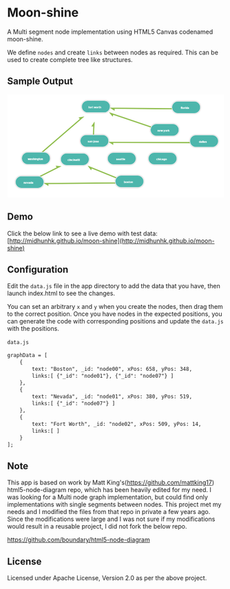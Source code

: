 # Moon-shine
A Multi segment node implementation using HTML5 Canvas codenamed moon-shine.

We define `nodes` and create `links` between nodes as required. This can be used to create complete tree like structures.

## Sample Output
<img alt="Places as Nodes" src="https://raw.githubusercontent.com/midhunhk/moon-shine/master/documentation/places-sample.png" />

## Demo
Click the below link to see a live demo with test data:  [http://midhunhk.github.io/moon-shine](http://midhunhk.github.io/moon-shine)

## Configuration
Edit the `data.js` file in the app directory to add the data that you have, then launch index.html to see the changes.

You can set an arbitrary `x` and `y` when you create the nodes, then drag them to the correct position. Once you have nodes in the expected positions, you can generate the code with corresponding positions and update the `data.js` with the positions.

`data.js`
```
graphData = [
    {
        text: "Boston", _id: "node00", xPos: 658, yPos: 348,
        links:[ {"_id": "node01"}, {"_id": "node07"} ]
    },
    {
        text: "Nevada", _id: "node01", xPos: 380, yPos: 519,
        links:[ {"_id": "node07"} ]
    },
    {
        text: "Fort Worth", _id: "node02", xPos: 509, yPos: 14,
        links:[ ]
    }
];
```

## Note
This app is based on work by Matt King's(https://github.com/mattking17) html5-node-diagram repo, which has been heavily edited for my need. I was looking for a Multi node graph implementation, but could find only implementations with single segments between nodes. 
This project met my needs and I modified the files from that repo in private a few years ago. Since the modifications were large and I was not sure if my modifications would result in a reusable project, I did not fork the below repo.

https://github.com/boundary/html5-node-diagram

## License
Licensed under Apache License, Version 2.0 as per the above project.
